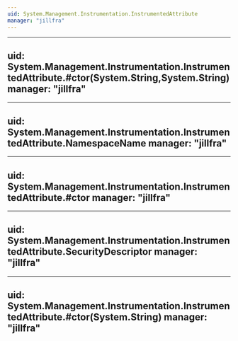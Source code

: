 ```yaml
---
uid: System.Management.Instrumentation.InstrumentedAttribute
manager: "jillfra"
---
```


---
uid: System.Management.Instrumentation.InstrumentedAttribute.#ctor(System.String,System.String)
manager: "jillfra"
---

---
uid: System.Management.Instrumentation.InstrumentedAttribute.NamespaceName
manager: "jillfra"
---

---
uid: System.Management.Instrumentation.InstrumentedAttribute.#ctor
manager: "jillfra"
---

---
uid: System.Management.Instrumentation.InstrumentedAttribute.SecurityDescriptor
manager: "jillfra"
---

---
uid: System.Management.Instrumentation.InstrumentedAttribute.#ctor(System.String)
manager: "jillfra"
---
